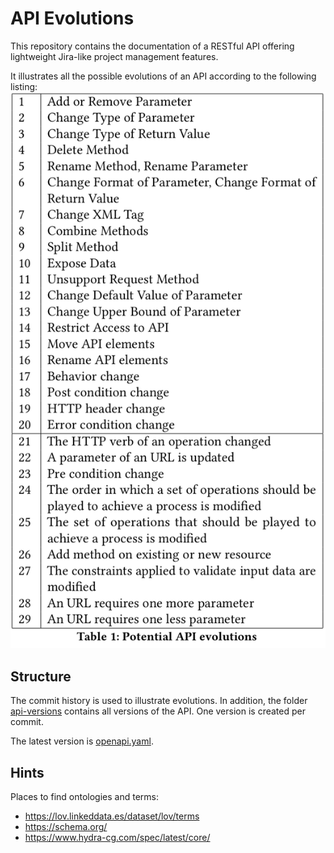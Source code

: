# API Evolutions

This repository contains the documentation of a RESTful API offering lightweight Jira-like project management features.

It illustrates all the possible evolutions of an API according to the following listing:
![evolutions](./evolutions-list.png)

## Structure

The commit history is used to illustrate evolutions. In addition, the folder [api-versions](./api-versions) contains all versions of the API. One version is created per commit.

The latest version is [openapi.yaml](./openapi.yaml).

## Hints

Places to find ontologies and terms:
- https://lov.linkeddata.es/dataset/lov/terms
- https://schema.org/
- https://www.hydra-cg.com/spec/latest/core/
